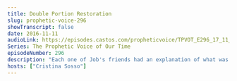 ```yaml
---
title: Double Portion Restoration
slug: prophetic-voice-296
showTranscript: false
date: 2016-11-11
audioLink: https://episodes.castos.com/propheticvoice/TPVOT_E296_17_11_11-12_Double_Portion_Restoration.mp3
Series: The Prophetic Voice of Our Time
episodeNumber: 296
description: "Each one of Job's friends had an explanation of what was happening to him, and they were all wrong. In light of the recent tragic shooting in Sutherland Springs, we cannot offer answers or explanations except the truth: Jesus is the answer. Let us continue to love, obey, heal, and take dominion as one Body."
hosts: ["Cristina Sosso"]
---
```

